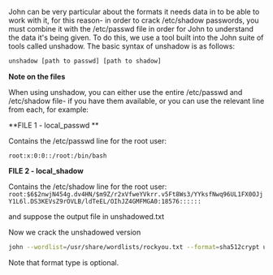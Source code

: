 John can be very particular about the formats it needs data in to be able to work with it, for this reason- in order to crack /etc/shadow passwords, you must combine it with the /etc/passwd file in order for John to understand the data it's being given. To do this, we use a tool built into the John suite of tools called unshadow. The basic syntax of unshadow is as follows:

```bash
unshadow [path to passwd] [path to shadow]
```

**Note on the files**

When using unshadow, you can either use the entire /etc/passwd and /etc/shadow file- if you have them available, or you can use the relevant line from each, for example:

**FILE 1 - local_passwd **

Contains the /etc/passwd line for the root user:

`root:x:0:0::/root:/bin/bash`

**FILE 2 - local_shadow**

Contains the /etc/shadow line for the root user:  
`root:$6$2nwjN454g.dv4HN/$m9Z/r2xVfweYVkrr.v5Ft8Ws3/YYksfNwq96UL1FX0OJjY1L6l.DS3KEVsZ9rOVLB/ldTeEL/OIhJZ4GMFMGA0:18576::::::`

and suppose the output file in unshadowed.txt

Now we crack the unshadowed version

```bash
john --wordlist=/usr/share/wordlists/rockyou.txt --format=sha512crypt unshadowed.txt
```

Note that format type is optional.